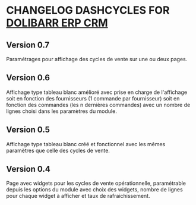 # CHANGELOG DASHCYCLES FOR [DOLIBARR ERP CRM](https://www.dolibarr.org)

## Version 0.7
Paramétrages pour affichage des cycles de vente sur une ou deux pages. 

## Version 0.6
Affichage type tableau blanc amélioré avec prise en charge de l'affichage soit en fonction des fournisseurs (1 commande par fournisseur) soit en fonction des commandes (les n dernières commandes) avec un nombre de lignes choisi dans les paramètres du module.

## Version 0.5
Affichage type tableau blanc créé et fonctionnel avec les mêmes paramètres que celle des cycles de vente.

## Version 0.4
Page avec widgets pour les cycles de vente opérationnelle, paramétrable depuis les options du module avec choix des widgets, nombre de lignes pour chaque widget à afficher et taux de rafraichissement.
